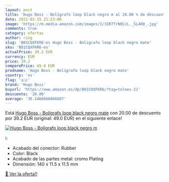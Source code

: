 ```yaml
---
layout: post
title: 'Hugo Boss - Bolígrafo loop black negro m al 20.00 % de descuento'
date: 2021-03-15 21:23:00
image: 'https://m.media-amazon.com/images/I/31R7TrN0CcL._SL400_.jpg'
comments: true
category: ofertas
author: ring
slug: 'B01CQXFKR6-es Hugo Boss - Bolígrafo loop black negro mate'
sku: 'B01CQXFKR6-es'
actualPrice: 39.2 EUR
currency: EUR
price: 39.2
comparePrice: 49.0 EUR
prodname: 'Hugo Boss - Bolígrafo loop black negro mate'
country: 'es'
flag: '🇪🇸'
brand: 'Hugo Boss'
buyurl: 'https://www.amazon.es/dp/B01CQXFKR6/?tag=tolees-21'
descuento: '20.00'
average: '36.1466666666667'
---
```


Está [Hugo Boss - Bolígrafo loop black negro mate](https://www.amazon.es/dp/B01CQXFKR6/?tag=tolees-21) con 20.00 de descuento por 39.2 EUR (original: 49.0 EUR) en el siguiente enlace!

[![Hugo Boss - Bolígrafo loop black negro m](https://m.media-amazon.com/images/I/31R7TrN0CcL._SL400_.jpg)](https://www.amazon.es/dp/B01CQXFKR6/?tag=tolees-21)

ℹ️:

- Acabado del conector: Rubber
- Color: Black
- Acabado de las partes metal: cromo Plating
- Dimensión: 140 x 11.5 x 11.5 mm

[🛒 Ver la oferta!!](https://www.amazon.es/dp/B01CQXFKR6/?tag=tolees-21)
